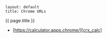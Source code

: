 ```
layout: default
title: Chrome URLs
```
{{ page.title }}

* [https://calculator.apps.chrome/][crx_calc]

[crx_calc]: https://calculator.apps.chrome/

